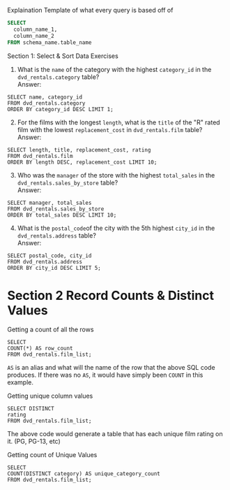 Explaination Template of what every query is based off of

```sql
SELECT
  column_name_1,
  column_name_2
FROM schema_name.table_name
```

Section 1: Select & Sort Data
Exercises
1. What is the `name` of the category with the highest `category_id` in the `dvd_rentals.category` table? \
Answer:
```
SELECT name, category_id
FROM dvd_rentals.category
ORDER BY category_id DESC LIMIT 1;
```

2. For the films with the longest `length`, what is the `title` of the "R" rated film with the lowest `replacement_cost` in `dvd_rentals.film` table? \
Answer:
```
SELECT length, title, replacement_cost, rating
FROM dvd_rentals.film
ORDER BY length DESC, replacement_cost LIMIT 10;
```


3. Who was the `manager` of the store with the highest `total_sales` in the `dvd_rentals.sales_by_store` table? \
Answer:
```
SELECT manager, total_sales
FROM dvd_rentals.sales_by_store
ORDER BY total_sales DESC LIMIT 10;
```

4. What is the `postal_code`of the city with the 5th highest `city_id` in the `dvd_rentals.address` table? \
Answer:
```
SELECT postal_code, city_id
FROM dvd_rentals.address
ORDER BY city_id DESC LIMIT 5;
```



# Section 2 Record Counts & Distinct Values
Getting a count of all the rows
```
SELECT
COUNT(*) AS row_count
FROM dvd_rentals.film_list;
```
`AS` is an alias and what will the name of the row that the above SQL code produces. If there was no `AS`, it would have simply been `COUNT` in this example.


Getting unique column values
```
SELECT DISTINCT
rating
FROM dvd_rentals.film_list;
```
The above code would generate a table that has each unique film rating on it. (PG, PG-13, etc)

Getting count of Unique Values
```
SELECT
COUNT(DISTINCT category) AS unique_category_count
FROM dvd_rentals.film_list;
```